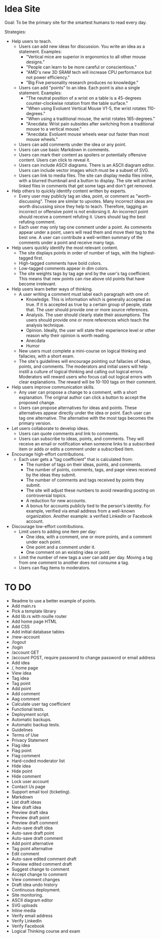 # Idea Site

Goal: To be the primary site for the smartest humans to read every day.

Strategies:
- Help users to teach.
  - Users can add new ideas for discussion.
    You write an idea as a statement.
    Examples:
      - "Vertical mice are superior in ergonomics to all other mouse designs."
      - "People can learn to be more careful or conscientious."
      - "AMD's new 3D SRAM tech will increase CPU performance but not power efficiency."
      - "Big Five personality research produces no knowledge."
  - Users can add "points" to an idea.
    Each point is also a single statement.
    Examples:
      - "The neutral position of a wrist on a table is a 45-degrees counter-clockwise rotation from the table surface."
      - "When using Evoluent Vertical Mouse V1-5, the wrist rotates 110-degrees."
      - "When using a traditional mouse, the wrist rotates 165-degrees."
      - "Anecdata: Wrist pain subsides after switching from a traditional mouse to a vertical mouse."
      - "Anecdata: Evoluent mouse wheels wear out faster than most mouse wheels."
  - Users can add comments under the idea or any point.
  - Users can use basic Markdown in comments.
  - Users can mark their content as spoilers or potentially offensive content.
    Users can click to reveal it.
  - Users can include ASCII diagrams.  There is an ASCII diagram editor.
    Users can include vector images which must be a subset of SVG.
  - Users can link to media files.
    The site can display media files inline, with a blurred thumbnail and a button to display.
    The site will archive linked files in comments that get some tags and don't get removed.
- Help others to quickly identify content written by experts.
  - Every user may publicly tag an idea, point, or comment as "worth-discussing".
    These are similar to upvotes.
    Many incorrect ideas are worth discussing since they help to teach.
    Therefore, tagging an incorrect or offensive point is not endorsing it.
    An incorrect point should receive a comment refuting it.
    Users should tag the best refuting comment.
  - Each user may only tag one comment under a point.
    As comments appear under a point, users will read them and move their tag to the best one.
    A user can contribute a well-written summary of the comments under a point and receive many tags.
- Help users quickly identify the most relevant content.
  - The site displays points in order of number of tags, with the highest-tagged first.
  - High-tagged comments have bold colors.
  - Low-tagged comments appear in dim colors.
  - The site weights tags by tag age and by the user's tag coefficient.
    This means that new points can rise above old points that have become irrelevant.
- Help users learn better ways of thinking.
  - A user writing a comment must label each paragraph with one of:
    - Knowledge.  This is information which is generally accepted as true.
      If it is accepted as true by a certain group of people, state that.
      The user should provide one or more source references.
    - Analysis.  The user should clearly state their assumptions.
      The users should provide one or more references which teach the analysis technique.
    - Opinion.  Ideally, the user will state their experience level
      or other reason why their opinion is worth reading.
    - Anecdata
    - Humor
  - New users must complete a mini-course on logical thinking and fallacies,
    with a short exam.
  - The site's guidelines will encourage pointing out fallacies of ideas, points, and comments.
    The moderators and initial users will help instill a culture of logical
    thinking and calling out logical errors.
    Moderators will reward users who focus call out logical errors with
    clear explanations.  The reward will be 10-100 tags on their comment.
- Help users improve communication skills.
  - Any user can propose a change to a comment, with a short explanation.
    The original author can click a button to accept the proposed change.
  - Users can propose alternatives for ideas and points.
    These alternatives appear directly under the idea or point.
    Each user can tag one alternative.
    The alternative with the most tags becomes the primary version.
- Let users collaborate to develop ideas.
  - Users can quote comments and link to comments.
  - Users can subscribe to ideas, points, and comments.
    They will receive an email or notification when someone
    links to a subscribed item or adds or edits a comment under a subscribed item.
- Encourage high-effort contributions.
  - Each user gets a "tag coefficient" that is calculated from:
    - The number of tags on their ideas, points, and comments.
    - The number of points, comments, tags, and page views received by the ideas they submit.
    - The number of comments and tags received by points they submit.
    - The site will adjust these numbers to avoid rewarding posting on controversial topics.
    - A reduction for new accounts.
    - A bonus for accounts publicly tied to the person's identity.
      For example, verified via email address from a well-known organization.
      Another example: a verified LinkedIn or Facebook account.
- Discourage low-effort contributions.
  - Limit users to adding one item per day:
    - One idea, with a comment, one or more points, and a comment under each point.
    - One point and a comment under it.
    - One comment on an existing idea or point.
  - Limit the number of new tags a user can add per day.
    Moving a tag from one comment to another does not consume a tag.
  - Users can flag items to moderators.

# TO DO
- Readme to use a better example of points.
- Add main.rs
- Pick a template library
- Add lib.rs with rouille router
- Add home page HTML
- Add CSS
- Add initial database tables
- /new-account
- /logout
- /login
- /account GET
- /account POST, require password to change password or email address
- Add idea
- /, home page
- View idea
- Tag idea
- Tag point
- Add point
- Add comment
- Aag comment
- Calculate user tag coefficient
- Functional tests.
- Deployment script.
- Automatic backups.
- Automatic backup tests.
- Guidelines
- Terms of Use
- Privacy Statement
- Flag idea
- Flag point
- Flag comment
- Hard-coded moderator list
- Hide idea
- Hide point
- Hide comment
- Lock user account
- Contact Us page
- Support email tool (ticketing).
- Markdown
- List draft ideas
- New draft idea
- Preview draft idea
- Preview draft point
- Preview draft comment
- Auto-save draft idea
- Auto-save draft point
- Auto-save draft comment
- Add point alternative
- Tag point alternative
- Edit comment
- Auto-save edited comment draft
- Preview edited comment draft
- Suggest change to comment
- Accept change to comment
- View comment changes
- Draft idea undo history
- Continuous deployment.
- Site monitoring.
- ASCII diagram editor
- SVG uploads
- Inline media
- Verify email address
- Verify LinkedIn
- Verify Facebook
- Logical Thinking course and exam
